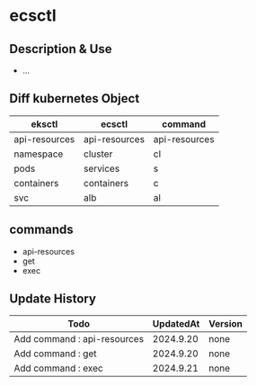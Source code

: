 # ecsctl

## Description & Use

- ...

## Diff kubernetes Object

| eksctl | ecsctl | command |
|----------|----------|----------|
|   api-resources  |   api-resources  | api-resources |
|   namespace  |   cluster  |   cl |
|   pods  |   services  |   s  |
|   containers  |   containers  |   c  |
|   svc   |   alb  |   al  |

## commands

- api-resources
- get
- exec

## Update History

| Todo | UpdatedAt | Version |
|----------|----------|----------|
|  Add command : api-resources  |  2024.9.20 | none |
|  Add command : get  |  2024.9.20  |   none |
|  Add command : exec  |  2024.9.21  |   none |

